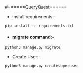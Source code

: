 #======QueryQuest======
* install requirements:-
```shell script
pip install -r requirements.txt
```
* #### migrate command:-
```
python3 manage.py migrate
```
* Create User:-
```shell script
python3 manage.py createsuperuser
```